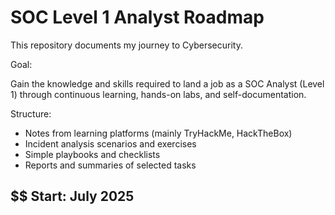 # SOC Level 1 Analyst Roadmap

This repository documents my journey to Cybersecurity. 

Goal: 

Gain the knowledge and skills required to land a job as a SOC Analyst (Level 1) through continuous learning, hands-on labs, and self-documentation.

Structure: 
- Notes from learning platforms (mainly TryHackMe, HackTheBox)
- Incident analysis scenarios and exercises
- Simple playbooks and checklists
- Reports and summaries of selected tasks

## $$ Start: July 2025
